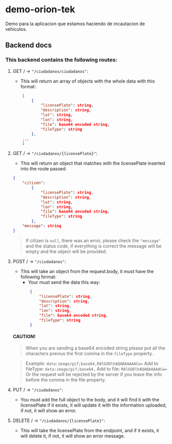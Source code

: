 # demo-orion-tek
Demo para la aplicacion que estamos haciendo de incautacion de vehiculos.

## Backend docs

### This backend contains the following routes:

1. GET / -> `"/ciudadanos/ciudadanos"`:
    - This will return an array of objects with the whole data with this format:
    ```json
        [
            {
                "licensePlate": string,
                "description": string,
                "lat": string,
                "lon": string,
                "file": base64 encoded string,
                "fileType": string
            },
        ...
        ]
    ```
2. GET / -> `"/ciudadanos/{licensePlate}"`:
    - This will return an object that matches with the licensePlate inserted into the route passed.
    ```json
    {
        "citizen": 
            {
                "licensePlate": string,
                "description": string,
                "lat": string,
                "lon": string,
                "file": base64 encoded string,
                "fileType": string
            },
        "message": string
    }
    ```
    > If citizen is `null`, there was an error, please check the `"message"` and the status code, if everything is correct the message will be empty and the object will be provided.
3. POST / -> `"/ciudadanos"`:
    - This will take an object from the request.body, it must have the following format:
        - Your must send the data this way:
        ```json
            {
                "licensePlate": string,
                "description": string,
                "lat": string,
                "lon": string,
                "file": base64 encoded string,
                "fileType": string
            }
        ```

    #### CAUTION!
    > When you are sending a base64 encoded string please put all the characters previus the first comma in the `fileType` property.

    > Example: `data:image/gif;base64,R0lGODlhAQABAAAAACw=`
    > Add to fileType: `data:image/gif;base64,`
    > Add to file: `R0lGODlhAQABAAAAACw=`
    > Or the request will be rejected by the server if you leave the info before the comma in the file property.

4. PUT / -> `"/ciudadanos"`:
    - You must add the full object to the body, and it will find it with the licensePlate
    if it exists, it will update it with the information uploaded, if not, it will show an error.

5. DELETE / -> `"/ciudadanos/{licensePlate}"`:
    - This will take the licensePlate from the endpoint, and if it exists, it will delete it,
    if not, it will show an error message.